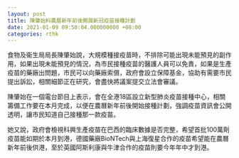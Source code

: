 ```yaml
---
layout: post
title: 陳肇始料農曆新年前後開展新冠疫苗接種計劃
date: 2021-01-09 09:50:04.000000000 +08:00
categories: rthk
---
```


食物及衞生局局長陳肇始說，大規模種接疫苗時，不排除可能出現未能預見的副作用，如果出現未能預見的情況，為市民接種疫苗的醫護人員可以免責，如果是生產疫苗的藥廠出問題，市民可以向藥廠索償，政府會設立保障基金，協助有需要市民提出訴訟，相關細節正在研究，會盡快將議案提交立法會審議。

陳肇始在一個電台節目上表示，會在全港18區設立新型肺炎疫苗接種中心，相關籌備工作要在本月完成，以便在農曆新年前後開始接種計劃，強調疫苗資訊會公開透明，讓市民知道自己接種那一款疫苗。

她又說，政府會檢視科興生產疫苗在巴西的臨床數據是否完整，希望首批100萬劑疫苗能如期於本月到港，德國藥廠BioNTech與上海復星合作的疫苗希望能在農曆新年前後供港，至於英國阿斯利康與牛津合作的疫苗則要今年年中才到港。
